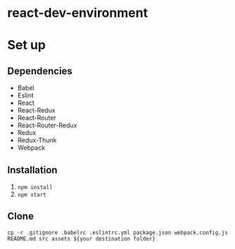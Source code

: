 # react-dev-environment

# Set up

## Dependencies
- Babel
- Eslint
- React
- React-Redux
- React-Router
- React-Router-Redux
- Redux
- Redux-Thunk
- Webpack

## Installation
1. `npm install`
2. `npm start`

## Clone
`cp -r .gitignore .babelrc .eslintrc.yml package.json webpack.config.js README.md src assets ${your destination folder}`

